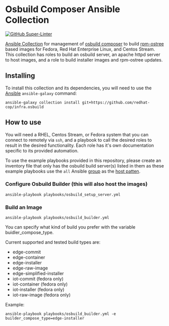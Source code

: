 # Osbuild Composer Ansible Collection

[![GitHub Super-Linter](https://github.com/redhat-cop/infra.osbuild/workflows/Lint%20Code%20Base/badge.svg)](https://github.com/marketplace/actions/super-linter)

[Ansible Collection](https://docs.ansible.com/ansible/latest/user_guide/collections_using.html)
for management of [osbuild composer](https://www.osbuild.org/documentation/#composer) 
to build [rpm-ostree](https://rpm-ostree.readthedocs.io/en/latest/) based images for Fedora,
Red Hat Enterprise Linux, and Centos Stream. This collection has roles to build an osbuild server,
an apache httpd server to host images, and a role to build installer images and rpm-ostree updates.

## Installing

To install this collection and its dependencies, you will need to use the [Ansible](https://github.com/ansible/ansible) `ansible-galaxy` command:

```shell
ansible-galaxy collection install git+https://github.com/redhat-cop/infra.osbuild
```

## How to use

You will need a RHEL, Centos Stream, or Fedora system that you can connect to
remotely via `ssh`, and a playbook to call the desired roles to result in the
desired functionality. Each role has it's own documentation specific to its
provided automation.

To use the example playbooks provided in this repository, please create an
inventory file that only has the osbuild build server(s) listed in them as these
example playbooks use the `all` Ansible [group](https://docs.ansible.com/ansible/latest/inventory_guide/intro_inventory.html#inventory-basics-formats-hosts-and-groups)
as the [host patten](https://docs.ansible.com/ansible/latest/inventory_guide/intro_patterns.html).

### Configure Osbuild Builder (this will also host the images)

```shell
ansible-playbook playbooks/osbuild_setup_server.yml
```

### Build an Image

```shell
ansible-playbook playbooks/osbuild_builder.yml
```
You can specify what kind of build you prefer with the variable buidler_compose_type.

Current supported and tested build types are:

- edge-commit
- edge-container
- edge-installer
- edge-raw-image
- edge-simplified-installer
- iot-commit (fedora only)
- iot-container (fedora only)
- iot-installer (fedora only)
- iot-raw-image (fedora only)

Example:

```shell
ansible-playbook playbooks/osbuild_builder.yml -e builder_compose_type=edge-installer
```

